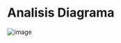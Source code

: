 #####

# Analisis Diagrama 

![image](https://github.com/user-attachments/assets/d763b0eb-de9d-4997-b274-e34825aa88d2)

